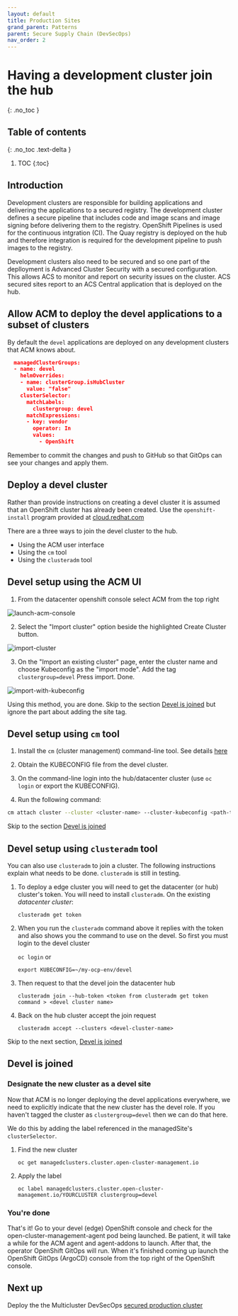 ```yaml
---
layout: default
title: Production Sites
grand_parent: Patterns
parent: Secure Supply Chain (DevSecOps)
nav_order: 2
---
```


# Having a development cluster join the hub

{: .no_toc }

## Table of contents

{: .no_toc .text-delta }

1. TOC
{:toc}

## Introduction

Development clusters are responsible for building applications and delivering the applications to a secured registry. The development cluster defines a secure pipeline that includes code and image scans and image signing before delivering them to the registry. OpenShift Pipelines is used for the continuous intgration (CI). The Quay registry is deployed on the hub and therefore integration is required for the development pipeline to push images to the registry. 

Development clusters also need to be secured and so one part of the deplloyment is Advanced Cluster Security with a secured configuration. This allows ACS to monitor and report on security issues on the cluster. ACS secured sites report to an ACS Central application that is deployed on the hub.

## Allow ACM to deploy the devel applications to a subset of clusters

By default the `devel` applications are deployed on any development clusters that ACM knows about.

```json
  managedClusterGroups:
  - name: devel
    helmOverrides:
    - name: clusterGroup.isHubCluster
      value: "false"
    clusterSelector:
      matchLabels:
        clustergroup: devel
      matchExpressions:
      - key: vendor
        operator: In
        values:
          - OpenShift
```

Remember to commit the changes and push to GitHub so that GitOps can see
your changes and apply them.

## Deploy a devel cluster

Rather than provide instructions on creating a devel cluster it is assumed
that an OpenShift cluster has already been created. Use the `openshift-install` program provided at [cloud.redhat.com](https://console.redhat.com/openshift/create "Create an OpenShift cluster")

There are a three ways to join the devel cluster to the hub.

* Using the ACM user interface
* Using the `cm` tool
* Using the `clusteradm` tool

## Devel setup using the ACM UI

1. From the datacenter openshift console select ACM from the top right

![launch-acm-console](/images/launch-acm-console.png "Launch ACM console")

2. Select the "Import cluster" option beside the highlighted Create Cluster button.

![import-cluster](/images/import-cluster.png "Select Import cluster")

3. On the "Import an existing cluster" page, enter the cluster name and choose Kubeconfig as the "import mode". Add the tag `clustergroup=devel` Press import. Done.

![import-with-kubeconfig](/images/import-with-kubeconfig.png "Import using kubeconfig")

Using this method, you are done. Skip to the section [Devel is joined](#devel-is-joined) but ignore the part about adding the site tag.

## Devel setup using `cm` tool

1. Install the `cm` (cluster management) command-line tool. See details [here](https://github.com/open-cluster-management/cm-cli/#installation)

1. Obtain the KUBECONFIG file from the devel cluster.

1. On the command-line login into the hub/datacenter cluster (use `oc login` or export the KUBECONFIG).

1. Run the following command:

```sh
cm attach cluster --cluster <cluster-name> --cluster-kubeconfig <path-to-KUBECONFIG>
```

Skip to the section [Devel is joined](#devel-is-joined)

## Devel setup using `clusteradm` tool

You can also use `clusteradm` to join a cluster. The following instructions explain what needs to be done. `clusteradm` is still in testing.

1. To deploy a edge cluster you will need to get the datacenter (or hub) cluster's token. You will need to install `clusteradm`.  On the existing *datacenter cluster*:

   `clusteradm get token`

1. When you run the `clusteradm` command above it replies with the token and also shows you the command to use on the devel. So first you must login to the devel cluster

   `oc login`
   or

   `export KUBECONFIG=~/my-ocp-env/devel`

1. Then request to that the devel join the datacenter hub

   `clusteradm join --hub-token <token from clusteradm get token command > <devel cluster name>`

1. Back on the hub cluster accept the join request

   `clusteradm accept --clusters <devel-cluster-name>`

Skip to the next section, [Devel is joined](#devel-is-joined)

## Devel is joined

### Designate the new cluster as a devel site

Now that ACM is no longer deploying the devel applications everywhere, we need
to explicitly indicate that the new cluster has the devel role. If you haven't tagged the cluster as `clustergroup=devel` then we can do that here.

We do this by adding the label referenced in the managedSite's `clusterSelector`.

1. Find the new cluster

   `oc get managedclusters.cluster.open-cluster-management.io`

1. Apply the label

   `oc label managedclusters.cluster.open-cluster-management.io/YOURCLUSTER clustergroup=devel`

### You're done

That's it! Go to your devel (edge) OpenShift console and check for the open-cluster-management-agent pod being launched. Be patient, it will take a while for the ACM agent and agent-addons to launch. After that, the operator OpenShift GitOps will run. When it's finished coming up launch the OpenShift GitOps (ArgoCD) console from the top right of the OpenShift console.

## Next up

Deploy the the Multicluster DevSecOps [secured production cluster](/multiclustr-devsecops/prod)
